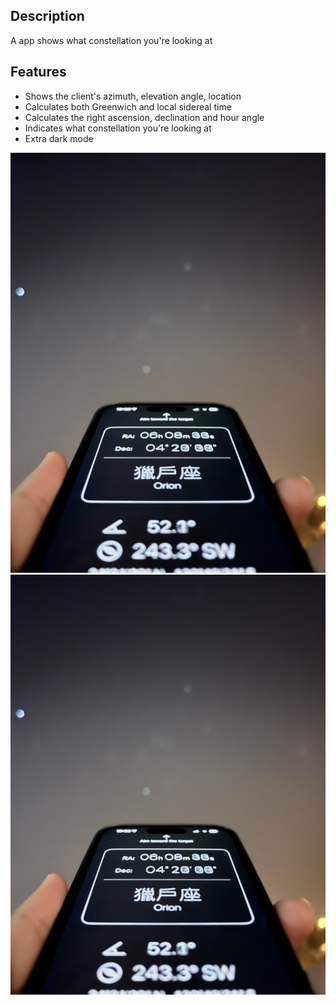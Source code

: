 ## Description
A app shows what constellation you're looking at

## Features
- Shows the client's azimuth, elevation angle, location
- Calculates both Greenwich and local sidereal time
- Calculates the right ascension, declination and hour angle
- Indicates what constellation you're looking at
- Extra dark mode

![image](https://github.com/AndyTung401/AstroCompass/blob/main/IMG_4798.jpg)
![image](https://github.com/AndyTung401/AstroCompass/blob/main/IMG_4798.jpg)
